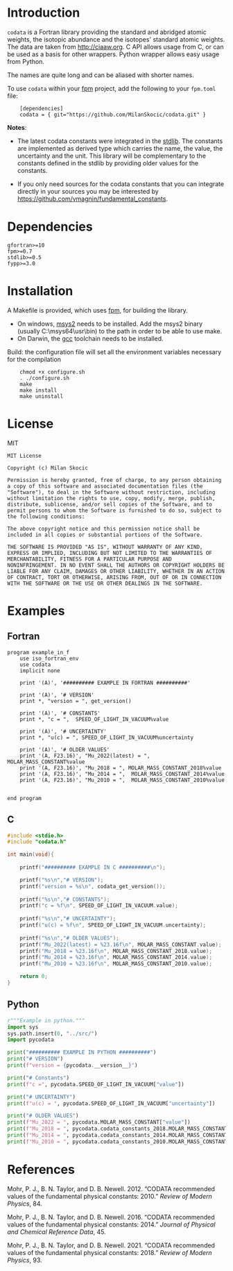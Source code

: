 # Introduction

`codata` is a  Fortran library providing the standard and abridged atomic weights, 
the isotopic abundance and the isotopes' standard atomic weights.
The data are taken from http://ciaaw.org. 
C API allows usage from C, or can be used as a basis for other wrappers.
Python wrapper allows easy usage from Python.

The names are quite long and can be aliased with shorter names.

To use `codata` within your [fpm](https://github.com/fortran-lang/fpm) project,
add the following to your `fpm.toml` file:

```
    [dependencies]
    codata = { git="https://github.com/MilanSkocic/codata.git" }
```

**Notes**: 

* The latest codata constants were integrated in the [stdlib](https://github.com/fortran-lang/stdlib/releases/tag/v0.7.0). The constants are implemented as derived type which carries the name, the value, the uncertainty and the unit. This library will be complementary to the constants defined in the stdlib by providing older values for the constants. 

* If you only need sources for the codata constants that you can integrate directly in your sources you may be interested by https://github.com/vmagnin/fundamental_constants. 


# Dependencies

```
gfortran>=10
fpm>=0.7
stdlib>=0.5
fypp>=3.0
```


# Installation

A Makefile is provided, which uses [fpm](https://fpm.fortran-lang.org), for building the library.

* On windows, [msys2](https://www.msys2.org) needs to be installed. 
  Add the msys2 binary (usually C:\\msys64\\usr\\bin) to the path in order to be able to use make.
* On Darwin, the [gcc](https://formulae.brew.sh/formula/gcc) toolchain needs to be installed.

Build: the configuration file will set all the environment variables necessary for the compilation

```
    chmod +x configure.sh
    . ./configure.sh
    make
    make install
    make uninstall
```


# License

MIT


```
MIT License

Copyright (c) Milan Skocic

Permission is hereby granted, free of charge, to any person obtaining
a copy of this software and associated documentation files (the
"Software"), to deal in the Software without restriction, including
without limitation the rights to use, copy, modify, merge, publish,
distribute, sublicense, and/or sell copies of the Software, and to
permit persons to whom the Software is furnished to do so, subject to
the following conditions:

The above copyright notice and this permission notice shall be
included in all copies or substantial portions of the Software.

THE SOFTWARE IS PROVIDED "AS IS", WITHOUT WARRANTY OF ANY KIND,
EXPRESS OR IMPLIED, INCLUDING BUT NOT LIMITED TO THE WARRANTIES OF
MERCHANTABILITY, FITNESS FOR A PARTICULAR PURPOSE AND
NONINFRINGEMENT. IN NO EVENT SHALL THE AUTHORS OR COPYRIGHT HOLDERS BE
LIABLE FOR ANY CLAIM, DAMAGES OR OTHER LIABILITY, WHETHER IN AN ACTION
OF CONTRACT, TORT OR OTHERWISE, ARISING FROM, OUT OF OR IN CONNECTION
WITH THE SOFTWARE OR THE USE OR OTHER DEALINGS IN THE SOFTWARE.
```


# Examples
## Fortran
```Fortan
program example_in_f
    use iso_fortran_env
    use codata
    implicit none
    
    print '(A)', '########## EXAMPLE IN FORTRAN ##########'
    
    print '(A)', '# VERSION'
    print *, "version = ", get_version()
    
    print '(A)', '# CONSTANTS'
    print *, "c = ",  SPEED_OF_LIGHT_IN_VACUUM%value
    
    print '(A)', '# UNCERTAINTY'
    print *, "u(c) = ", SPEED_OF_LIGHT_IN_VACUUM%uncertainty

    print '(A)', '# OLDER VALUES'
    print '(A, F23.16)', "Mu_2022(latest) = ", MOLAR_MASS_CONSTANT%value
    print '(A, F23.16)', "Mu_2018 = ", MOLAR_MASS_CONSTANT_2018%value
    print '(A, F23.16)', "Mu_2014 = ",  MOLAR_MASS_CONSTANT_2014%value
    print '(A, F23.16)', "Mu_2010 = ",  MOLAR_MASS_CONSTANT_2010%value


end program
```
## C
```C
#include <stdio.h>
#include "codata.h"

int main(void){
    
    printf("########## EXAMPLE IN C ##########\n");

    printf("%s\n","# VERSION");
    printf("version = %s\n", codata_get_version());
    
    printf("%s\n","# CONSTANTS");
    printf("c = %f\n", SPEED_OF_LIGHT_IN_VACUUM.value);
    
    printf("%s\n","# UNCERTAINTY");
    printf("u(c) = %f\n", SPEED_OF_LIGHT_IN_VACUUM.uncertainty);
    
    printf("%s\n","# OLDER VALUES");
    printf("Mu_2022(latest) = %23.16f\n", MOLAR_MASS_CONSTANT.value);
    printf("Mu_2018 = %23.16f\n", MOLAR_MASS_CONSTANT_2018.value);
    printf("Mu_2014 = %23.16f\n", MOLAR_MASS_CONSTANT_2014.value);
    printf("Mu_2010 = %23.16f\n", MOLAR_MASS_CONSTANT_2010.value);

    return 0;
}
```
## Python
```Python
r"""Example in python."""
import sys
sys.path.insert(0, "../src/")
import pycodata

print("########## EXAMPLE IN PYTHON ##########")
print("# VERSION")
print(f"version = {pycodata.__version__}")

print("# Constants")
print(f"c =", pycodata.SPEED_OF_LIGHT_IN_VACUUM["value"])

print("# UNCERTAINTY")
print(f"u(c) = ", pycodata.SPEED_OF_LIGHT_IN_VACUUM["uncertainty"])

print("# OLDER VALUES")
print(f"Mu_2022 = ", pycodata.MOLAR_MASS_CONSTANT["value"])
print(f"Mu_2018 = ", pycodata.codata_constants_2018.MOLAR_MASS_CONSTANT_2018["value"])
print(f"Mu_2014 = ", pycodata.codata_constants_2014.MOLAR_MASS_CONSTANT_2014["value"])
print(f"Mu_2010 = ", pycodata.codata_constants_2010.MOLAR_MASS_CONSTANT_2010["value"])
```


# References
Mohr, P. J., B. N. Taylor, and D. B. Newell. 2012. “CODATA recommended
values of the fundamental physical constants: 2010.” *Review of Modern
Physics*, 84.

Mohr, P. J., B. N. Taylor, and D. B. Newell. 2016. “CODATA recommended
values of the fundamental physical constants: 2014.” *Journal of
Physical and Chemical Reference Data*, 45.

Mohr, P. J., B. N. Taylor, and D. B. Newell. 2021. “CODATA recommended
values of the fundamental physical constants: 2018.” *Review of Modern
Physics*, 93.
